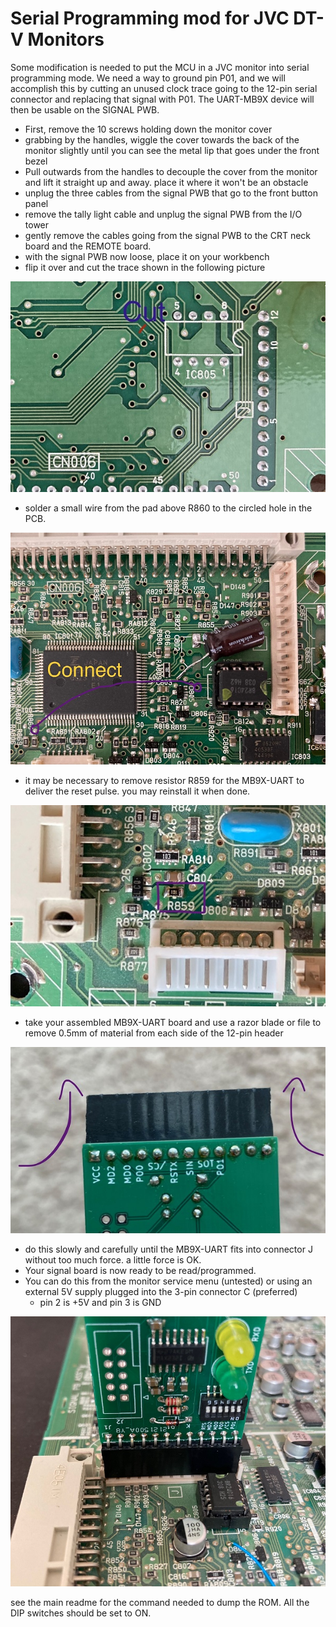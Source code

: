 # Serial Programming mod for JVC DT-V Monitors
Some modification is needed to put the MCU in a JVC monitor into serial programming mode. 
We need a way to ground pin P01, and we will accomplish this by cutting an unused clock trace going to the 12-pin serial connector and replacing that signal with P01.
The UART-MB9X device will then be usable on the SIGNAL PWB. 

 - First, remove the 10 screws holding down the monitor cover
 - grabbing by the handles, wiggle the cover towards the back of the monitor slightly until you can see the metal lip that goes under the front bezel
 - Pull outwards from the handles to decouple the cover from the monitor and lift it straight up and away. place it where it won't be an obstacle
 - unplug the three cables from the signal PWB that go to the front button panel
 - remove the tally light cable and unplug the signal PWB from the I/O tower
 - gently remove the cables going from the signal PWB to the CRT neck board and the REMOTE board.
 - with the signal PWB now loose, place it on your workbench
 - flip it over and cut the trace shown in the following picture

![cut](cut.jpg)
 - solder a small wire from the pad above R860 to the circled hole in the PCB.
 
![patch](patch.jpg) 
  - it may be necessary to remove resistor R859 for the MB9X-UART to deliver the reset pulse. you may reinstall it when done.
  
  ![R859](resetsmall.jpg)
 - take your assembled MB9X-UART board and use a razor blade or file to remove 0.5mm of material from each side of the 12-pin header
 
 ![file](file.jpg)
 - do this slowly and carefully until the MB9X-UART fits into connector J without too much force. a little force is OK.
 - Your signal board is now ready to be read/programmed. 
  - You can do this from the monitor service menu (untested) or using an external 5V supply plugged into the 3-pin connector C (preferred)
    - pin 2 is +5V and pin 3 is GND

![plugged](plugged.jpg)

see the main readme for the command needed to dump the ROM. All the DIP switches should be set to ON.

